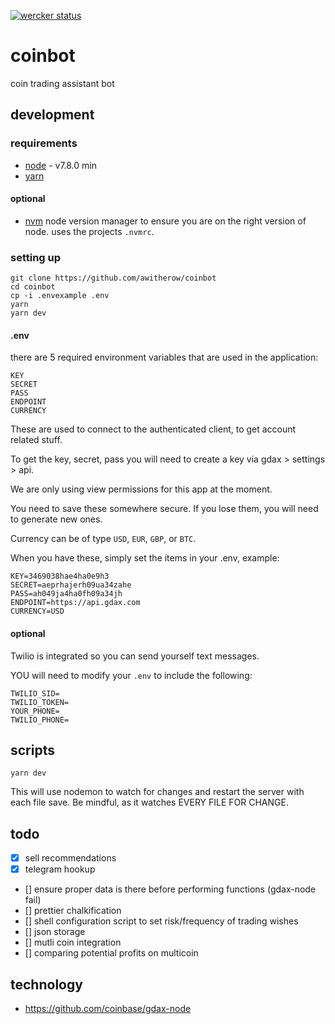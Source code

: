 [![wercker status](https://app.wercker.com/status/94a2cb8221a6667b8e8c0ccac3eb01e1/s/master "wercker status")](https://app.wercker.com/project/byKey/94a2cb8221a6667b8e8c0ccac3eb01e1)

# coinbot
coin trading assistant bot

## development

### requirements

- [node](https://nodejs.org/en/) - v7.8.0 min
- [yarn](https://code.facebook.com/posts/1840075619545360)

#### optional

- [nvm](https://github.com/creationix/nvm/blob/master/README.markdown#installation) node version manager to ensure you are on the right version of node. uses the projects `.nvmrc`.

### setting up

```
git clone https://github.com/awitherow/coinbot
cd coinbot
cp -i .envexample .env
yarn
yarn dev
```

#### .env

there are 5 required environment variables that are used in the application:

```
KEY
SECRET
PASS
ENDPOINT
CURRENCY
```

These are used to connect to the authenticated client, to get account related stuff.

To get the key, secret, pass you will need to create a key via gdax > settings > api.

We are only using view permissions for this app at the moment.

You need to save these somewhere secure. If you lose them, you will need to generate new ones.

Currency can be of type `USD`, `EUR`, `GBP`, or `BTC`.

When you have these, simply set the items in your .env, example:

```
KEY=3469038hae4ha0e9h3
SECRET=aeprhajerh09ua34zahe
PASS=ah049ja4ha0fh09a34jh
ENDPOINT=https://api.gdax.com
CURRENCY=USD
```

#### optional

Twilio is integrated so you can send yourself text messages.

YOU will need to modify your `.env` to include the following:

```
TWILIO_SID=
TWILIO_TOKEN=
YOUR_PHONE=
TWILIO_PHONE=
```

## scripts

`yarn dev`

This will use nodemon to watch for changes and restart the server with each file save. Be mindful, as it watches EVERY FILE FOR CHANGE. 

## todo

- [x] sell recommendations
- [x] telegram hookup
- [] ensure proper data is there before performing functions (gdax-node fail)
- [] prettier chalkification
- [] shell configuration script to set risk/frequency of trading wishes
- [] json storage
- [] mutli coin integration
- [] comparing potential profits on multicoin

## technology 

- https://github.com/coinbase/gdax-node